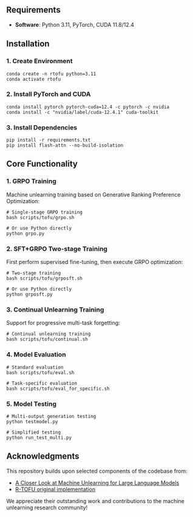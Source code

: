 

## Requirements


- **Software**: Python 3.11, PyTorch, CUDA 11.8/12.4

## Installation

### 1. Create Environment

```shell
conda create -n rtofu python=3.11
conda activate rtofu
```

### 2. Install PyTorch and CUDA

```shell
conda install pytorch pytorch-cuda=12.4 -c pytorch -c nvidia
conda install -c "nvidia/label/cuda-12.4.1" cuda-toolkit
```

### 3. Install Dependencies

```shell
pip install -r requirements.txt
pip install flash-attn --no-build-isolation
```



## Core Functionality

### 1. GRPO Training
Machine unlearning training based on Generative Ranking Preference Optimization:

```shell
# Single-stage GRPO training
bash scripts/tofu/grpo.sh

# Or use Python directly
python grpo.py
```

### 2. SFT+GRPO Two-stage Training
First perform supervised fine-tuning, then execute GRPO optimization:

```shell
# Two-stage training
bash scripts/tofu/grposft.sh

# Or use Python directly
python grposft.py
```

### 3. Continual Unlearning Training
Support for progressive multi-task forgetting:

```shell
# Continual unlearning training
bash scripts/tofu/continual.sh
```

### 4. Model Evaluation

```shell
# Standard evaluation
bash scripts/tofu/eval.sh

# Task-specific evaluation
bash scripts/tofu/eval_for_specific.sh
```

### 5. Model Testing

```shell
# Multi-output generation testing
python testmodel.py

# Simplified testing
python run_test_multi.py
```


## Acknowledgments

This repository builds upon selected components of the codebase from:
- [A Closer Look at Machine Unlearning for Large Language Models](https://github.com/sail-sg/closer-look-LLM-unlearning)
- [R-TOFU original implementation](https://github.com/ssangyeon/R-TOFU)

We appreciate their outstanding work and contributions to the machine unlearning research community!

